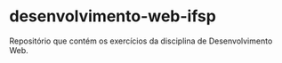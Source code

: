 # desenvolvimento-web-ifsp
Repositório que contém os exercícios da disciplina de Desenvolvimento Web.
